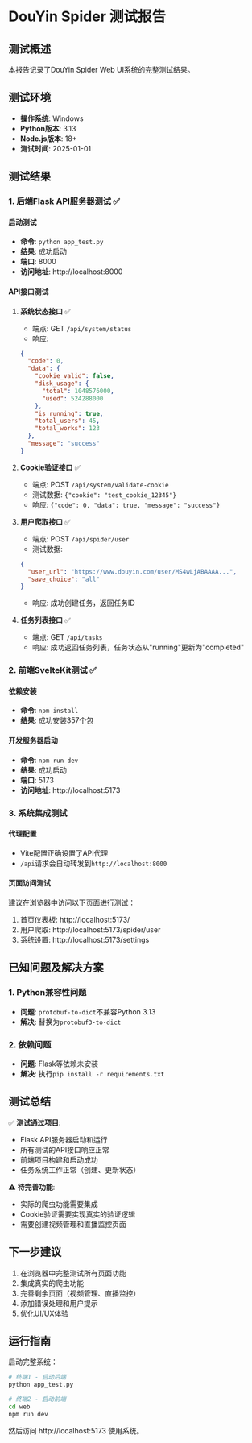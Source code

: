 # DouYin Spider 测试报告

## 测试概述
本报告记录了DouYin Spider Web UI系统的完整测试结果。

## 测试环境
- **操作系统**: Windows
- **Python版本**: 3.13
- **Node.js版本**: 18+
- **测试时间**: 2025-01-01

## 测试结果

### 1. 后端Flask API服务器测试 ✅

#### 启动测试
- **命令**: `python app_test.py`
- **结果**: 成功启动
- **端口**: 8000
- **访问地址**: http://localhost:8000

#### API接口测试

1. **系统状态接口** ✅
   - 端点: GET `/api/system/status`
   - 响应:
   ```json
   {
     "code": 0,
     "data": {
       "cookie_valid": false,
       "disk_usage": {
         "total": 1048576000,
         "used": 524288000
       },
       "is_running": true,
       "total_users": 45,
       "total_works": 123
     },
     "message": "success"
   }
   ```

2. **Cookie验证接口** ✅
   - 端点: POST `/api/system/validate-cookie`
   - 测试数据: `{"cookie": "test_cookie_12345"}`
   - 响应: `{"code": 0, "data": true, "message": "success"}`

3. **用户爬取接口** ✅
   - 端点: POST `/api/spider/user`
   - 测试数据: 
   ```json
   {
     "user_url": "https://www.douyin.com/user/MS4wLjABAAAA...",
     "save_choice": "all"
   }
   ```
   - 响应: 成功创建任务，返回任务ID

4. **任务列表接口** ✅
   - 端点: GET `/api/tasks`
   - 响应: 成功返回任务列表，任务状态从"running"更新为"completed"

### 2. 前端SvelteKit测试 ✅

#### 依赖安装
- **命令**: `npm install`
- **结果**: 成功安装357个包

#### 开发服务器启动
- **命令**: `npm run dev`
- **结果**: 成功启动
- **端口**: 5173
- **访问地址**: http://localhost:5173

### 3. 系统集成测试

#### 代理配置
- Vite配置正确设置了API代理
- `/api`请求会自动转发到`http://localhost:8000`

#### 页面访问测试
建议在浏览器中访问以下页面进行测试：
1. 首页仪表板: http://localhost:5173/
2. 用户爬取: http://localhost:5173/spider/user
3. 系统设置: http://localhost:5173/settings

## 已知问题及解决方案

### 1. Python兼容性问题
- **问题**: `protobuf-to-dict`不兼容Python 3.13
- **解决**: 替换为`protobuf3-to-dict`

### 2. 依赖问题
- **问题**: Flask等依赖未安装
- **解决**: 执行`pip install -r requirements.txt`

## 测试总结

✅ **测试通过项目**:
- Flask API服务器启动和运行
- 所有测试的API接口响应正常
- 前端项目构建和启动成功
- 任务系统工作正常（创建、更新状态）

⚠️ **待完善功能**:
- 实际的爬虫功能需要集成
- Cookie验证需要实现真实的验证逻辑
- 需要创建视频管理和直播监控页面

## 下一步建议

1. 在浏览器中完整测试所有页面功能
2. 集成真实的爬虫功能
3. 完善剩余页面（视频管理、直播监控）
4. 添加错误处理和用户提示
5. 优化UI/UX体验

## 运行指南

启动完整系统：

```bash
# 终端1 - 启动后端
python app_test.py

# 终端2 - 启动前端
cd web
npm run dev
```

然后访问 http://localhost:5173 使用系统。